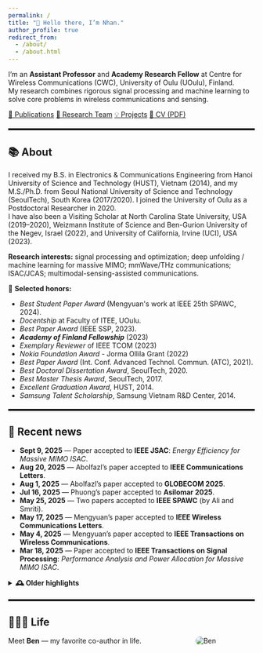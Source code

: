 ```yaml
---
permalink: /
title: "👋 Hello there, I’m Nhan."
author_profile: true
redirect_from:
  - /about/
  - /about.html
---
```


<style>
/* High-contrast section dividers (black in light mode, white in dark mode) */
:root { --divider-color: #111; }
@media (prefers-color-scheme: dark){
  :root { --divider-color: #eee; }
}
hr.section-divider{
  border: 0;
  border-top: 3px solid var(--divider-color);
  margin: 1.2rem 0 1.2rem 0;
  opacity: 1;
}
</style>

I’m an **Assistant Professor** and **Academy Research Fellow** at Centre for Wireless Communications (CWC), University of Oulu (UOulu), Finland.  
My research combines rigorous signal processing and machine learning to solve core problems in wireless communications and sensing.

<div class="btn-group" style="margin:0.8rem 0;">
  <a class="btn btn--primary" href="/publications/">📄 Publications</a>
  <a class="btn" href="/portfolio/">👥 Research Team</a>
  <a class="btn" href="/year-archive/">💡 Projects</a>
  <a class="btn" href="https://nhanng9115.github.io/homepage/files/Resume.pdf" target="_blank" rel="noopener">📑 CV (PDF)</a>
</div>

<hr class="section-divider">

## 📚 About
I received my B.S. in Electronics & Communications Engineering from Hanoi University of Science and Technology (HUST), Vietnam (2014), and my M.S./Ph.D. from Seoul National University of Science and Technology (SeoulTech), South Korea (2017/2020). I joined the University of Oulu as a Postdoctoral Researcher in 2020.  
I have also been a Visiting Scholar at North Carolina State University, USA (2019–2020), Weizmann Institute of Science and Ben-Gurion University of the Negev, Israel (2022), and University of California, Irvine (UCI), USA (2023).

**Research interests:** signal processing and optimization; deep unfolding / machine learning for massive MIMO; mmWave/THz communications; ISAC/JCAS; multimodal-sensing-assisted communications.

🏅 **Selected honors:**
- _Best Student Paper Award_ (Mengyuan's work at IEEE 25th SPAWC, 2024).
- _Docentship_ at Faculty of ITEE, UOulu. 
- _Best Paper Award_ (IEEE SSP, 2023).
- _**Academy of Finland Fellowship**_ (2023)
- _Exemplary Reviewer_ of IEEE TCOM (2023)
- _Nokia Foundation Award_  - Jorma Ollila Grant (2022)
- _Best Paper Award_ (Int. Conf. Advanced Technol. Commun. (ATC), 2021).
- _Best Doctoral Dissertation Award_, SeoulTech, 2020.
- _Best Master Thesis Award_, SeoulTech, 2017.
- _Excellent Graduation Award_, HUST, 2014.
- _Samsung Talent Scholarship_, Samsung Vietnam R&D Center, 2014.

<hr class="section-divider">

## 📰 Recent news
- **Sept 9, 2025** — Paper accepted to **IEEE JSAC**: *Energy Efficiency for Massive MIMO ISAC*.  
- **Aug 20, 2025** — Abolfazl’s paper accepted to **IEEE Communications Letters**.  
- **Aug 1, 2025** — Abolfazl’s paper accepted to **GLOBECOM 2025**.  
- **Jul 16, 2025** — Phuong’s paper accepted to **Asilomar 2025**.  
- **May 25, 2025** — Two papers accepted to **IEEE SPAWC** (by Ali and Smriti).  
- **May 17, 2025** — Mengyuan’s paper accepted to **IEEE Wireless Communications Letters**.  
- **May 4, 2025** — Mengyuan’s paper accepted to **IEEE Transactions on Wireless Communications**.  
- **Mar 18, 2025** — Paper accepted to **IEEE Transactions on Signal Processing**: *Performance Analysis and Power Allocation for Massive MIMO ISAC*.  

<details>
<summary><strong>🕰️ Older highlights</strong></summary>

<ul>
  <li><b>Dec 21, 2024</b> — Three papers accepted to <i>IEEE WCNC</i>.</li>
  <li><b>Dec 20, 2024</b> — Two papers accepted to <i>IEEE ICASSP</i>.</li>
  <li><b>Dec 12, 2024</b> — EuCAP 2025 acceptance (ML-Assisted RIS for ISAC).</li>
  <li><b>Oct 24, 2024</b> — TSP paper listed among SPS Top 25 downloads (Sep 2023–Sep 2024).</li>
  <li><b>Sep–Jul 2024</b> — Multiple acceptances: T-VT, JSTSP SI (ISAC), Globecom, Asilomar, SPAWC.</li>
  <li><b>Earlier (2021–2023)</b> — Best Paper Awards (SSP, SPAWC, ATC); major acceptances in TWC, TSP, VTM; Academy Fellowship awarded (2023).</li>
</ul>

</details>

<hr class="section-divider">

## 👨‍👩‍👦 Life
<div style="display:flex; align-items:center; gap:1rem; margin:1rem 0;">
  <div style="flex:1;">
     Meet <strong>Ben</strong> — my favorite co-author in life.
  </div>
  <div style="flex:0 0 200px; text-align:center;">
    <img src="https://nhanng9115.github.io/homepage/images/Ben.jpg" alt="Ben" style="border-radius:12px; max-width:100%; height:auto;">
  </div>
</div>

